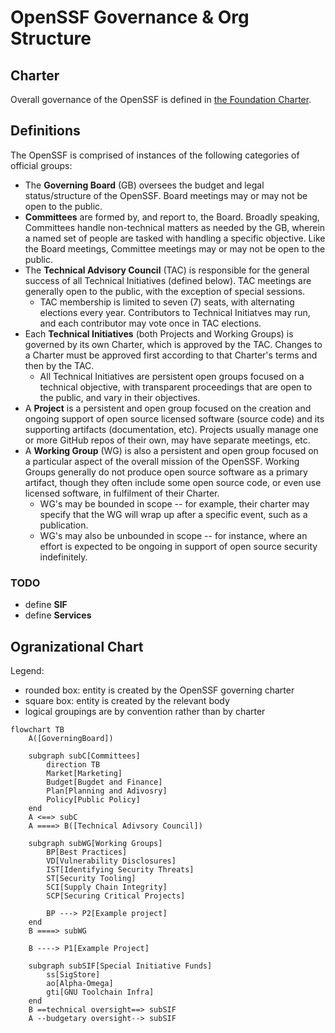 # OpenSSF Governance & Org Structure

## Charter

Overall governance of the OpenSSF is defined in [the Foundation Charter](https://cdn.platform.linuxfoundation.org/agreements/openssf.pdf). 


## Definitions

The OpenSSF is comprised of instances of the following categories of official groups:

- The **Governing Board** (GB) oversees the budget and legal status/structure of the OpenSSF. Board meetings may or may not be open to the public.
- **Committees** are formed by, and report to, the Board. Broadly speaking, Committees handle non-technical matters as needed by the GB, wherein a named set of people are tasked with handling a specific objective. Like the Board meetings, Committee meetings may or may not be open to the public.
- The **Technical Advisory Council** (TAC) is responsible for the general success of all Technical Initiatives (defined below). TAC meetings are generally open to the public, with the exception of special sessions. 
  - TAC membership is limited to seven (7) seats, with alternating elections every year. Contributors to Technical Initiatves may run, and each contributor may vote once in TAC elections. 
- Each **Technical Initiatives** (both Projects and Working Groups) is governed by its own Charter, which is approved by the TAC. Changes to a Charter must be approved first according to that Charter's terms and then by the TAC.
  - All Technical Initiatives are persistent open groups focused on a technical objective, with transparent proceedings that are open to the public, and vary in their objectives.
- A **Project** is a persistent and open group focused on the creation and ongoing support of open source licensed software (source code) and its supporting artifacts (documentation, etc). Projects usually manage one or more GitHub repos of their own, may have separate meetings, etc.
- A **Working Group** (WG) is also a persistent and open group focused on a particular aspect of the overall mission of the OpenSSF. Working Groups generally do not produce open source software as a primary artifact, though they often include some open source code, or even use licensed software, in fulfilment of their Charter.
  - WG's may be bounded in scope -- for example, their charter may specify that the WG will wrap up after a specific event, such as a publication.
  - WG's may also be unbounded in scope -- for instance, where an effort is expected to be ongoing in support of open source security indefinitely.
  

### TODO

* define **SIF**
* define **Services** 

## Ogranizational Chart

Legend:
- rounded box: entity is created by the OpenSSF governing charter
- square box: entity is created by the relevant body
- logical groupings are by convention rather than by charter


```mermaid
flowchart TB
    A([GoverningBoard])

    subgraph subC[Committees]
        direction TB
        Market[Marketing]
        Budget[Bugdet and Finance]
        Plan[Planning and Adivosry]
        Policy[Public Policy]
    end
    A <==> subC
    A ====> B([Technical Adivsory Council])

    subgraph subWG[Working Groups]
        BP[Best Practices]
        VD[Vulnerability Disclosures]
        IST[Identifying Security Threats]
        ST[Security Tooling]
        SCI[Supply Chain Integrity]
        SCP[Securing Critical Projects]

        BP ---> P2[Example project]
    end
    B ====> subWG

    B ----> P1[Example Project]

    subgraph subSIF[Special Initiative Funds]
        ss[SigStore]
        ao[Alpha-Omega]
        gti[GNU Toolchain Infra]
    end
    B ==technical oversight==> subSIF
    A --budgetary oversight--> subSIF
```